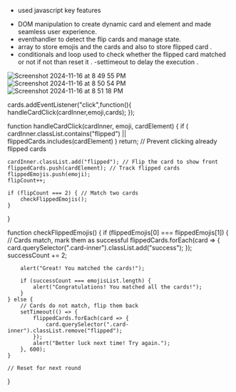 * used javascript key features
- DOM manipulation to create dynamic card and element and made seamless user experience.
- eventhandler to detect the flip cards and manage state.
- array to store emojis and the cards and also to store flipped card .
- conditionals and loop used to check whether the flipped card matched  or not if not than reset it .
-settimeout to delay the execution .


![Screenshot 2024-11-16 at 8 49 55 PM](https://github.com/user-attachments/assets/e2564674-7c02-4598-a274-4de542bccaab)
![Screenshot 2024-11-16 at 8 50 54 PM](https://github.com/user-attachments/assets/cc9eb1e4-50f7-497b-972b-8660016d957b)
![Screenshot 2024-11-16 at 8 51 18 PM](https://github.com/user-attachments/assets/5299436a-061a-426a-9c05-bf5228b681e1)









 cards.addEventListener("click",function(){
        handleCardClick(cardInner,emoji,cards);
    });

function handleCardClick(cardInner, emoji, cardElement) {
    if (
        cardInner.classList.contains("flipped") || 
        flippedCards.includes(cardElement)
    ) return; // Prevent clicking already flipped cards

    cardInner.classList.add("flipped"); // Flip the card to show front
    flippedCards.push(cardElement); // Track flipped cards
    flippedEmojis.push(emoji);
    flipCount++;

    if (flipCount === 2) { // Match two cards
        checkFlippedEmojis();
    }
}

function checkFlippedEmojis() {
    if (flippedEmojis[0] === flippedEmojis[1]) {
        // Cards match, mark them as successful
        flippedCards.forEach(card => {
            card.querySelector(".card-inner").classList.add("success");
        });
        successCount += 2;

        alert("Great! You matched the cards!");

        if (successCount === emojisList.length) {
            alert("Congratulations! You matched all the cards!");
        }
    } else {
        // Cards do not match, flip them back
        setTimeout(() => {
            flippedCards.forEach(card => {
                card.querySelector(".card-inner").classList.remove("flipped");
            });
            alert("Better luck next time! Try again.");
        }, 600);
    }

    // Reset for next round
    
}
